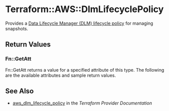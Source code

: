 # Terraform::AWS::DlmLifecyclePolicy

Provides a [Data Lifecycle Manager (DLM) lifecycle policy](https://docs.aws.amazon.com/AWSEC2/latest/UserGuide/snapshot-lifecycle.html) for managing snapshots.

## Return Values

### Fn::GetAtt

Fn::GetAtt returns a value for a specified attribute of this type. The following are the available attributes and sample return values.

## See Also

* [aws_dlm_lifecycle_policy](https://www.terraform.io/docs/providers/aws/r/dlm_lifecycle_policy.html) in the _Terraform Provider Documentation_